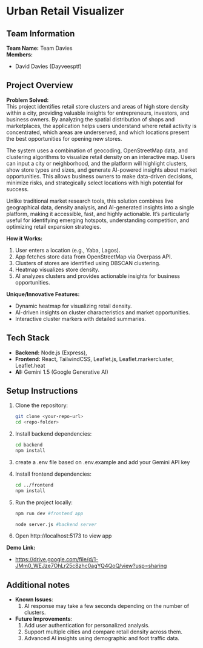 # Urban Retail Visualizer

## Team Information
**Team Name:** Team Davies  
**Members:**  
- David Davies (Dayveesptf)  

## Project Overview
**Problem Solved:**  
This project identifies retail store clusters and areas of high store density within a city, providing valuable insights for entrepreneurs, investors, and business owners. By analyzing the spatial distribution of shops and marketplaces, the application helps users understand where retail activity is concentrated, which areas are underserved, and which locations present the best opportunities for opening new stores.

The system uses a combination of geocoding, OpenStreetMap data, and clustering algorithms to visualize retail density on an interactive map. Users can input a city or neighborhood, and the platform will highlight clusters, show store types and sizes, and generate AI-powered insights about market opportunities. This allows business owners to make data-driven decisions, minimize risks, and strategically select locations with high potential for success.

Unlike traditional market research tools, this solution combines live geographical data, density analysis, and AI-generated insights into a single platform, making it accessible, fast, and highly actionable. It’s particularly useful for identifying emerging hotspots, understanding competition, and optimizing retail expansion strategies.

**How it Works:**  
1. User enters a location (e.g., Yaba, Lagos).  
2. App fetches store data from OpenStreetMap via Overpass API.  
3. Clusters of stores are identified using DBSCAN clustering.  
4. Heatmap visualizes store density.  
5. AI analyzes clusters and provides actionable insights for business opportunities.

**Unique/Innovative Features:**  
- Dynamic heatmap for visualizing retail density.  
- AI-driven insights on cluster characteristics and market opportunities.  
- Interactive cluster markers with detailed summaries.  

## Tech Stack
- **Backend:** Node.js (Express),  
- **Frontend:** React, TailwindCSS, Leaflet.js, Leaflet.markercluster, Leaflet.heat  
- **AI:** Gemini 1.5 (Google Generative AI)  

## Setup Instructions
1. Clone the repository:  
   ```bash
   git clone <your-repo-url>
   cd <repo-folder>

2. Install backend dependencies:  
   ```bash
   cd backend
   npm install

3. create a .env file based on .env.example and add your Gemini API key
   
4. Install frontend dependencies:  
   ```bash
   cd ../frontend
   npm install

5. Run the project locally:  
   ```bash
   npm run dev #frontend app

   node server.js #backend server

6. Open http://localhost:5173 to view app

**Demo Link:** 
- https://drive.google.com/file/d/1-JMm0_WEJze7OhLr25c8zhc0agYQ4QoQ/view?usp=sharing

## Additional notes
- **Known Issues**:
    1. AI response may take a few seconds depending on the number of clusters.
- **Future Improvements**:
    1. Add user authentication for personalized analysis.
    2. Support multiple cities and compare retail density across them.
    3. Advanced AI insights using demographic and foot traffic data.


